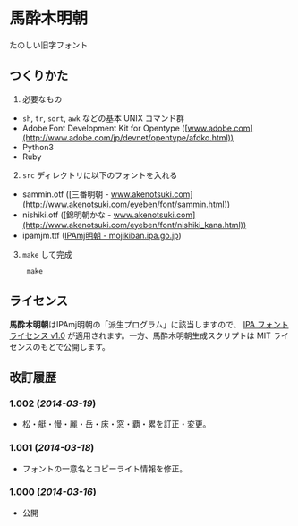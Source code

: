 # 馬酔木明朝

たのしい旧字フォント

## つくりかた

1. 必要なもの
  - `sh`, `tr`, `sort`, `awk` などの基本 UNIX コマンド群
  - Adobe Font Development Kit for Opentype ([www.adobe.com](http://www.adobe.com/jp/devnet/opentype/afdko.html))
  - Python3
  - Ruby
2. `src` ディレクトリに以下のフォントを入れる
  - sammin.otf ([三番明朝 - www.akenotsuki.com](http://www.akenotsuki.com/eyeben/font/sammin.html))
  - nishiki.otf ([錦明朝かな - www.akenotsuki.com](http://www.akenotsuki.com/eyeben/font/nishiki_kana.html))
  - ipamjm.ttf ([IPAmj明朝 - mojikiban.ipa.go.jp](http://mojikiban.ipa.go.jp/1300.html))
3. `make` して完成

        make

## ライセンス
**馬酔木明朝**はIPAmj明朝の「派生プログラム」に該当しますので、 [IPA フォントライセンス v1.0](http://ipafont.ipa.go.jp/ipa_font_license_v1.html) が適用されます。一方、馬酔木明朝生成スクリプトは MIT ライセンスのもとで公開します。

## 改訂履歴

### 1.002 (*2014-03-19*)
- 松・艇・慢・麗・岳・床・窓・覇・累を訂正・変更。

### 1.001 (*2014-03-18*)
- フォントの一意名とコピーライト情報を修正。

### 1.000 (*2014-03-16*)
- 公開

